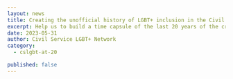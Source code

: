 ```yaml
---
layout: news
title: Creating the unofficial history of LGBT+ inclusion in the Civil Service
excerpt: Help us to build a time capsule of the last 20 years of the cross-government LGBT+ networks and progress on LGBT+ diversity and inclusion at work.
date: 2023-05-31
author: Civil Service LGBT+ Network
category:
  - cslgbt-at-20

published: false
---
```

